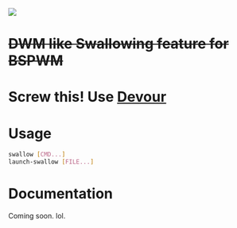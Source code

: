![](demo/preview.gif)

# ~~DWM like Swallowing feature for BSPWM~~

# Screw this! Use [Devour](https://github.com/salman-abedin/devour)

# Usage

```sh
swallow [CMD...]
launch-swallow [FILE...]
```

# Documentation

Coming soon. lol.

